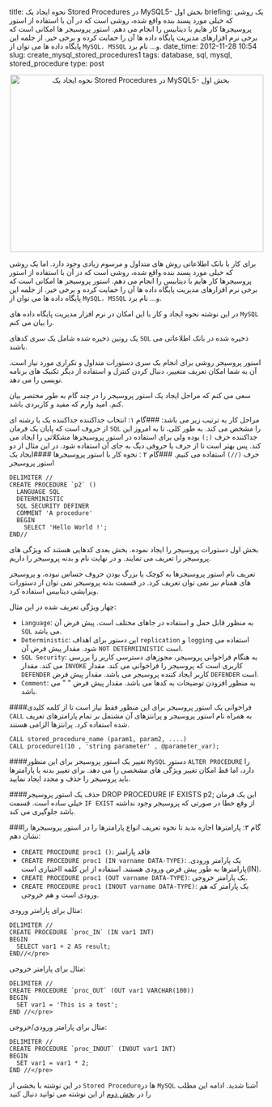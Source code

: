 title: نحوه ایجاد یک Stored Procedures در MySQL5- بخش اول
briefing: یک روشی که خیلی مورد پسند بنده واقع شده، روشی است که در آن با استفاده از استور پروسیجرها کار هایم با دیتابیس را انجام می دهم. استور پروسیجر ها امکانی است که برخی نرم افزارهای مدیریت پایگاه داده ها آن را حمایت کرده و برخی خیر. از جلمه این پایگاه داده ها می توان از `MySQL، MSSQL` و... نام برد.
date_time: 2012-11-28 10:54
slug: create_mysql_stored_procedures1
tags: database, sql, mysql, stored_procedure
type: post


<center>
<img class="img-rounded" style="width: 500px; height: 350px;" data-holder-rendered="true"  alt="نحوه ایجاد یک Stored Procedures در MySQL5- بخش اول" src="MySQL.png" title="نحوه ایجاد یک Stored Procedures در MySQL5- بخش اول">
</center>

برای کار با بانک اطلاعاتی روش های متداول و مرسوم زیادی وجود دارد. اما یک روشی که خیلی مورد پسند بنده واقع شده، روشی است که در آن با استفاده از استور پروسیجرها کار هایم با دیتابیس را انجام می دهم. استور پروسیجر ها امکانی است که برخی نرم افزارهای مدیریت پایگاه داده ها آن را حمایت کرده و برخی خیر. از جلمه این پایگاه داده ها می توان از `MySQL، MSSQL` و... نام برد.

در این نوشته نحوه ایجاد و کار با این امکان در نرم افزار مدیریت پایگاه داده های `MySQL` را بیان می کنم.

یک روتین ذخیره شده شامل یک سری کدهای `SQL` ذخیره شده در بانک اطلاعاتی می باشند.

استور پروسیجر روشی برای انجام یک سری دستورات متداول و تکراری مورد نیاز است. آن به شما امکان تعریف متغییر، دنبال کردن کنترل و استفاده از دیگر تکنیک های برنامه نویسی را می دهد.

سعی می کنم که مراحل ایجاد یک استور پروسیجر را در چند گام به طور مختصر بیان کنم. امید وارم که مفید و کاربردی باشد.

مراحل کار به ترتیب زیر می باشد:
###گام ۱: انتخاب جداکننده
جداکننده یک یا رشته ای از حروف است که پایان یک فرمان `SQL` را مشخص می کند. به طور کلی، تا به امروز این جداکننده حرف `(;)` بوده ولی برای استفاده در استور پروسیجرها مشکلاتی را ایجاد می کند. پس بهتر است تا از حرف یا حروفی دیگ به جای آن استفاده شود. در این مثال از دو حرف `(//)` استفاده می کنیم.
###گام ۲ : نحوه کار با استور پروسیجرها
####ایجاد یک استور پروسیجر

    DELIMITER //
    CREATE PROCEDURE `p2` ()
      LANGUAGE SQL
      DETERMINISTIC
      SQL SECURITY DEFINER
      COMMENT 'A procedure'
      BEGIN
        SELECT 'Hello World !';
    END//

بخش اول دستورات پروسیجر را ایجاد نموده. بخش بعدی کدهایی هستند که ویژگی های پروسیجر را تعریف می نمایند. و در نهایت نام و بدنه پروسیجر را داریم.

تعریف نام استور پروسیجرها به کوچک یا بزرگ بودن حروف حساس نبوده، و پروسیجر های همنام نیز نمی توان تعریف کرد. در قسمت بدنه پروسیجر نمی توان از دستورات ویرایشی دیتابیس استفاده کرد.

چهار ویژگی تعریف شده در این مثال:

  *  `Language`: به منظور قابل حمل و استفاده در جاهای مختلف است. پیش فرض آن `SQL` می باشد.
  *  `Deterministic`: این دستور برای اهداف `replication` و `logging` استفاده می شود. مقدار پیش فرض آن `NOT DETERMIINISTIC` است.
  *  `SQL Security`: به هنگام فراخوانی پروسیجر، مجوزهای دسترسی کاربر را بررسی می کند. مقدار `INVOKE` کاربری است که پروسیجر را فراخوانی می کند. مقدار `DEFENDER` کاربر ایجاد کننده پروسیجر می باشد. مقدار پیش فرض `DEFENDER` است.
  *  `Comment`: به منظور افزودن توضیحات به کدها می باشد. مقدار پیش فرض " " می باشد.


####فراخوانی یک استور پروسیجر
برای این منظور فقط نیاز است تا از کلمه کلیدی `CALL` به همراه نام استور پروسیجر و پرانتزهای آن مشتمل بر تمام پارامترهای تعریف شده استفاده کرد. پرانتزها الزامی هستند.

    CALL stored_procedure_name (param1, param2, ....)
    CALL procedure1(10 , 'string parameter' , @parameter_var);

####تغییر یک استور پروسیجر
برای این منظور `MySQL` دستور `ALTER PROCEDURE` را دارد، اما قط امکان تغییر ویژگی های مشخصی را می دهد. برای تغییر بدنه یا پارامترها باید پروسیجر را حذف و مجدد ایجاد نمایید.

####حذف یک استور پروسیجر
    DROP PROCEDURE IF EXISTS p2;
این یک فرمان خیلی ساده است. قسمت `IF EXIST` از وقع خطا در صورتی که پروسیجر وجود نداشته باشد جلوگیری می کند.

###گام ۳: پارامترها
اجازه بدید تا نحوه تعریف انواع پارامترها را در استور پروسیجرها را نشان دهم:

  * `CREATE PROCEDURE proc1 ()`: فاقد پارامتر
  * `CREATE PROCEDURE proc1 (IN varname DATA-TYPE)`: یک پارامتر ورودی. پارامترها به طور پیش فرض ورودی هستند. استفاده از این کلمه ااختیاری است(IN).
  *	`CREATE PROCEDURE proc1 (OUT varname DATA-TYPE)`: یک پارامتر خروجی.
  *	`CREATE PROCEDURE proc1 (INOUT varname DATA-TYPE)`: یک پارامتر که هم ورودی است و هم خروجی.

مثال برای پارامتر ورودی:

    DELIMITER //
    CREATE PROCEDURE `proc_IN` (IN var1 INT)
    BEGIN
      SELECT var1 + 2 AS result;
    END//</pre>

مثال برای پارامتر خروجی:

    DELIMITER //
    CREATE PROCEDURE `proc_OUT` (OUT var1 VARCHAR(100))
    BEGIN
      SET var1 = 'This is a test';
    END //</pre>

مثال برای پارامتر ورودی/خروجی:

    DELIMITER //
    CREATE PROCEDURE `proc_INOUT` (INOUT var1 INT)
    BEGIN
      SET var1 = var1 * 2;
    END //</pre>

در این نوشته با بخشی از `Stored Procedure`ها در `MySQL` آشنا شدید. ادامه این مطلب را در [بخش دوم](../2012-11-30/create_mysql_stored_procedures2.html) از این نوشته می توانید دنبال کنید
